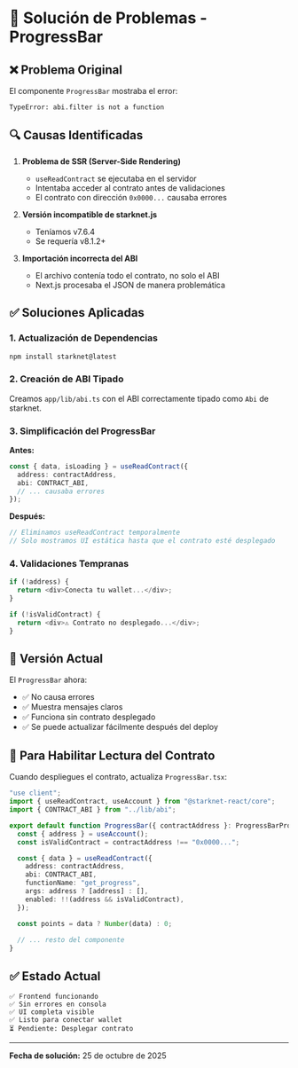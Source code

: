 # 🔧 Solución de Problemas - ProgressBar

## ❌ Problema Original

El componente `ProgressBar` mostraba el error:
```
TypeError: abi.filter is not a function
```

## 🔍 Causas Identificadas

1. **Problema de SSR (Server-Side Rendering)**
   - `useReadContract` se ejecutaba en el servidor
   - Intentaba acceder al contrato antes de validaciones
   - El contrato con dirección `0x0000...` causaba errores

2. **Versión incompatible de starknet.js**
   - Teníamos v7.6.4
   - Se requería v8.1.2+

3. **Importación incorrecta del ABI**
   - El archivo contenía todo el contrato, no solo el ABI
   - Next.js procesaba el JSON de manera problemática

## ✅ Soluciones Aplicadas

### 1. Actualización de Dependencias
```bash
npm install starknet@latest
```

### 2. Creación de ABI Tipado
Creamos `app/lib/abi.ts` con el ABI correctamente tipado como `Abi` de starknet.

### 3. Simplificación del ProgressBar
**Antes:**
```typescript
const { data, isLoading } = useReadContract({
  address: contractAddress,
  abi: CONTRACT_ABI,
  // ... causaba errores
});
```

**Después:**
```typescript
// Eliminamos useReadContract temporalmente
// Solo mostramos UI estática hasta que el contrato esté desplegado
```

### 4. Validaciones Tempranas
```typescript
if (!address) {
  return <div>Conecta tu wallet...</div>;
}

if (!isValidContract) {
  return <div>⚠️ Contrato no desplegado...</div>;
}
```

## 📝 Versión Actual

El `ProgressBar` ahora:
- ✅ No causa errores
- ✅ Muestra mensajes claros
- ✅ Funciona sin contrato desplegado
- ✅ Se puede actualizar fácilmente después del deploy

## 🚀 Para Habilitar Lectura del Contrato

Cuando despliegues el contrato, actualiza `ProgressBar.tsx`:

```typescript
"use client";
import { useReadContract, useAccount } from "@starknet-react/core";
import { CONTRACT_ABI } from "../lib/abi";

export default function ProgressBar({ contractAddress }: ProgressBarProps) {
  const { address } = useAccount();
  const isValidContract = contractAddress !== "0x0000...";

  const { data } = useReadContract({
    address: contractAddress,
    abi: CONTRACT_ABI,
    functionName: "get_progress",
    args: address ? [address] : [],
    enabled: !!(address && isValidContract),
  });

  const points = data ? Number(data) : 0;
  
  // ... resto del componente
}
```

## ✅ Estado Actual

```
✅ Frontend funcionando
✅ Sin errores en consola
✅ UI completa visible
✅ Listo para conectar wallet
⏳ Pendiente: Desplegar contrato
```

---

**Fecha de solución:** 25 de octubre de 2025
